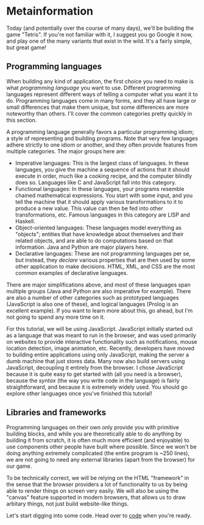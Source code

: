 # Metainformation

Today (and potentially over the course of many days), we'll be building the
game "Tetris". If you're not familiar with it, I suggest you go Google it now,
and play one of the many variants that exist in the wild. It's a fairly simple,
but great game!

## Programming languages

When building any kind of application, the first choice you need to make is
what *programming language* you want to use. Different programming languages
represent different ways of telling a computer what you want it to do.
Programming languages come in many forms, and they all have large or small
differences that make them unique, but some differences are more noteworthy
than others. I'll cover the common categories pretty quickly in this section.

A programming language generally favors a particular programming idiom; a style
of representing and building programs. Note that very few languages adhere
strictly to one idiom or another, and they often provide features from multiple
categories. The major groups here are:

  - Imperative languages: This is the largest class of languages. In these
    languages, you give the machine a sequence of actions that it should
    execute in order, much like a cooking recipe, and the computer blindly does
    so. Languages like C and JavaScript fall into this category.
  - Functional languages: In these languages, your programs resemble
    chained mathematical expressions. You start with some input, and you tell
    the machine that it should apply various transformations to it to produce a
    new value. This value can then be fed into other transformations, etc.
    Famous languages in this category are LISP and Haskell.
  - Object-oriented languages: These languages model everything as "objects";
    entities that have knowledge about themselves and their related objects,
    and are able to do computations based on that information. Java and Python
    are major players here.
  - Declarative languages: These are not programming languages per se, but
    instead, they *declare* various properties that are then used by some other
    application to make decisions. HTML, XML, and CSS are the most common
    examples of declarative languages.

There are major simplifications above, and most of these languages span
multiple groups (Java and Python are also imperative for example). There are
also a number of other categories such as prototyped languages (JavaScript is
also one of these), and logical languages (Prolog is an excellent example). If
you want to learn more about this, go ahead, but I'm not going to spend any
more time on it.

For this tutorial, we will be using JavaScript. JavaScript initially started
out as a language that was meant to run in the browser, and was used primarily
on websites to provide interactive functionality such as notifications, mouse
location detection, image animation, etc. Recently, developers have moved to
building entire applications using only JavaScript, making the server a dumb
machine that just stores data. Many now also build servers using JavaScript,
decoupling it entirely from the browser. I chose JavaScript because it is quite
easy to get started with (all you need is a browser), because the *syntax* (the
way you write code in the language) is fairly straightforward, and because it
is extremely widely used. You should go explore other languages once you've
finished this tutorial!

## Libraries and frameworks

Programming languages on their own only provide you with primitive building
blocks, and while you are theoretically able to do anything by building it from
scratch, it is often much more efficient (and enjoyable) to use components
other people have built where possible. Since we won't be doing anything
extremely complicated (the entire program is ~250 lines), we are not going to
need any external libraries (apart from the browser) for our game.

To be technically correct, we will be relying on the HTML "framework" in the
sense that the browser providers a lot of functionality to us by being able to
render things on screen very easily. We will also be using the "canvas" feature
supported in modern browsers, that allows us to draw arbitary things, not just
build website-like things.

Let's start digging into some code. Head over to [code](code.md) when you're
ready.
